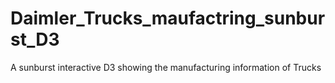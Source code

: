 # Daimler_Trucks_maufactring_sunburst_D3
A sunburst interactive D3 showing the manufacturing information of Trucks
